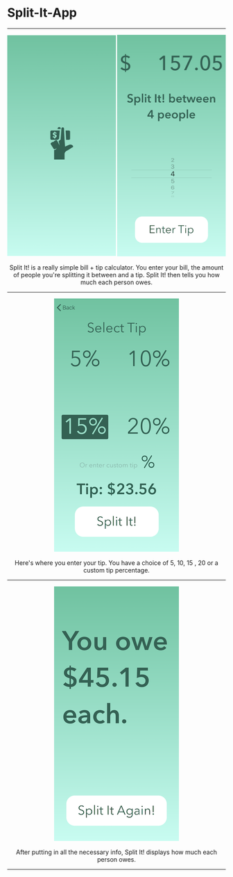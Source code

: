 # Split-It-App

--------------------------------------------------------------------------------------------------------------------------------------------

<p align="center">
<img src="https://github.com/drkuster/Split-It-App/blob/master/Split%20It%20Screenshots/SplitIt.png?raw=true">
</p>

<p align="center">
Split It! is a really simple bill + tip calculator. You enter your bill, the amount of people you're splitting it between and a tip. Split It! then tells you how much each person owes.
</p>

--------------------------------------------------------------------------------------------------------------------------------------------


<p align="center">
  <img src="https://github.com/drkuster/Split-It-App/blob/master/Split%20It%20Screenshots/IMG_3787.PNG?raw=true">
</p>

<p align="center">
Here's where you enter your tip. You have a choice of 5, 10, 15 , 20 or a custom tip percentage.
</p>

--------------------------------------------------------------------------------------------------------------------------------------------


<p align="center">
  <img src="https://github.com/drkuster/Split-It-App/blob/master/Split%20It%20Screenshots/IMG_3788.PNG?raw=true">
</p>

<p align="center">
After putting in all the necessary info, Split It! displays how much each person owes.
</p>

--------------------------------------------------------------------------------------------------------------------------------------------


